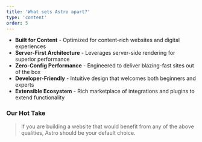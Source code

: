 ```yaml
---
title: 'What sets Astro apart?'
type: 'content'
order: 5
---
```


- **Built for Content** - Optimized for content-rich websites and digital experiences
- **Server-First Architecture** - Leverages server-side rendering for superior performance
- **Zero-Config Performance** - Engineered to deliver blazing-fast sites out of the box
- **Developer-Friendly** - Intuitive design that welcomes both beginners and experts
- **Extensible Ecosystem** - Rich marketplace of integrations and plugins to extend functionality

### Our Hot Take

> If you are building a website that would benefit from any of the above qualities, Astro should be your default choice.
